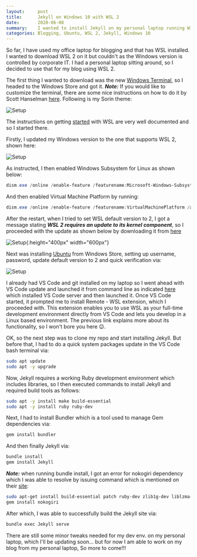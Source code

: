```yaml
---
layout:     post
title:      Jekyll on Windows 10 with WSL 2
date:       2020-06-08
summary:    I wanted to install Jekyll on my personal laptop running Windows 10 for blogging and this post explores how I enabled that via WSL 2 setup. 
categories: Blogging, Ubuntu, WSL 2, Jekyll, Windows 10
---
```


So far, I have used my office laptop for blogging and that has WSL installed. I wanted to download WSL 2 on it but couldn't as the Windows version is controlled by corporate IT. I had a personal laptop sitting around, so I decided to use that for my blog using WSL 2. 

The first thing I wanted to download was the new [Windows Terminal](https://www.microsoft.com/en-us/p/windows-terminal/9n0dx20hk701), so I headed to the Windows Store and got it. ***Note:*** If you would like to customize the terminal, there are some nice instructions on how to do it by Scott Hanselman [here](https://www.hanselman.com/blog/HowToMakeAPrettyPromptInWindowsTerminalWithPowerlineNerdFontsCascadiaCodeWSLAndOhmyposh.aspx). Following is my Sorin theme:

![Setup]({{site.url}}/images/Terminal-Theme.png)

The instructions on getting [started](https://docs.microsoft.com/en-us/windows/wsl/install-win10) with WSL are very well documented and so I started there.

Firstly, I updated my Windows version to the one that supports WSL 2, shown here:

![Setup]({{site.url}}/images/Win-ver.png)

As instructed, I then enabled Windows Subsystem for Linux as shown below:

```Powershell
dism.exe /online /enable-feature /featurename:Microsoft-Windows-Subsystem-Linux /all /norestart
```

And then enabled Virtual Machine Platform by running:

```Powershell
dism.exe /online /enable-feature /featurename:VirtualMachinePlatform /all /norestart
```

After the restart, when I tried to set WSL default version to 2, I got a message stating ***WSL 2 requires an update to its kernel component***, so I proceeded with the update as shown below by downloading it from [here](https://docs.microsoft.com/en-us/windows/wsl/wsl2-kernel)

![Setup]({{site.url}}/images/WSL-kernel.png){:height="400px" width="600px"}

Next was installing [Ubuntu](https://www.microsoft.com/en-us/p/ubuntu/9nblggh4msv6?activetab=pivot:overviewtab) from Windows Store, setting up username, password, update default version to 2 and quick verification via:

![Setup]({{site.url}}/images/wsl-verify.png)

I already had VS Code and git installed on my laptop so I went ahead with VS Code update and launched it from command line as indicated [here](https://docs.microsoft.com/en-us/windows/wsl/tutorials/wsl-vscode) which installed VS Code server and then launched it. Once VS Code started, it prompted me to install Remote - WSL extension, which I proceeded with. This extension enables you to use WSL as your full-time development environment directly from VS Code and lets you develop in a Linux based environment. The previous link explains more about its functionality, so I won't bore you here 😉.

OK, so the next step was to clone my repo and start installing Jekyll. But before that, I had to do a quick system packages update in the VS Code bash terminal via:

```bash
sudo apt update
sudo apt -y upgrade
```

Now, Jekyll requires a working Ruby development environment which includes libraries, so I then executed commands to install Jekyll and required build tools as follows:

```bash
sudo apt -y install make build-essential
sudo apt -y install ruby ruby-dev
```

Next, I had to install Bundler which is a tool used to manage Gem dependencies via:

```bash
gem install bundler
```

And then finally Jekyll via:

```bash
bundle install
gem install Jekyll
```

***Note:*** when running bundle install, I got an error for nokogiri dependency which I was able to resolve by issuing command which is mentioned on their [site](https://nokogiri.org/tutorials/installing_nokogiri.html):

```bash
sudo apt-get install build-essential patch ruby-dev zlib1g-dev liblzma-dev
gem install nokogiri
```

After which, I was able to successfully build the Jekyll site via:

```bash
bundle exec Jekyll serve
```

There are still some minor tweaks needed for my dev env. on my personal laptop, which I'll be updating soon... but for now I am able to work on my blog from my personal laptop, So more to come!!!